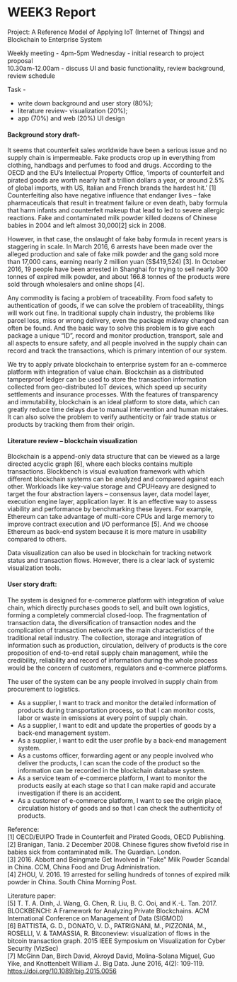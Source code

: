 # WEEK3 Report
Project: A Reference Model of Applying IoT (Internet of Things) and Blockchain to Enterprise System 

Weekly meeting - 
4pm-5pm Wednesday - initial research to project proposal  
10.30am-12.00am - discuss UI and basic functionality, review background, review schedule

Task -
- write down background and user story (80%); 
- literature review- visualization (20%); 
- app (70%) and web (20%) UI design

#### Background story draft-  
It seems that counterfeit sales worldwide have been a serious issue and no supply chain is impermeable. Fake products crop up in everything from clothing, handbags and perfumes to food and drugs. According to the OECD and the EU’s Intellectual Property Office, ‘imports of counterfeit and pirated goods are worth nearly half a trillion dollars a year, or around 2.5% of global imports, with US, Italian and French brands the hardest hit.’ [1] Counterfeiting also have negative influence that endanger lives – fake pharmaceuticals that result in treatment failure or even death, baby formula that harm infants and counterfeit makeup that lead to led to severe allergic reactions. Fake and contaminated milk powder killed dozens of Chinese babies in 2004 and left almost 30,000[2] sick in 2008.

However, in that case, the onslaught of fake baby formula in recent years is staggering in scale. In March 2016, 6 arrests have been made over the alleged production and sale of fake milk powder and the gang sold more than 17,000 cans, earning nearly 2 million yuan (S$419,524) [3].  In October 2016, 19 people have been arrested in Shanghai for trying to sell nearly 300 tonnes of expired milk powder, and about 166.8 tonnes of the products were sold through wholesalers and online shops [4].

Any commodity is facing a problem of traceability. From food safety to authentication of goods, if we can solve the problem of traceability, things will work out fine. In traditional supply chain industry, the problems like parcel loss, miss or wrong delivery, even the package midway changed can often be found. And the basic way to solve this problem is to give each package a unique “ID”, record and monitor production, transport, sale and all aspects to ensure safety, and all people involved in the supply chain can record and track the transactions, which is primary intention of our system. 

We try to apply private blockchain to enterprise system for an e-commerce platform with integration of value chain. Blockchain as a distributed tamperproof ledger can be used to store the transaction information collected from geo-distributed IoT devices, which speed up security settlements and insurance processes. With the features of transparency and immutability, blockchain is an ideal platform to store data, which can greatly reduce time delays due to manual intervention and human mistakes. It can also solve the problem to verify authenticity or fair trade status or products by tracking them from their origin. 



#### Literature review – blockchain visualization

Blockchain is a append-only data structure that can be viewed as a large directed acyclic graph [6], where each blocks contains multiple transactions. Blockbench is visual evaluation framework with which different blockchain systems can be analyzed and compared against each other. Workloads like key-value storage and CPUHeavy are designed to target the four abstraction layers – consensus layer, data model layer, execution engine layer, application layer. It is an effective way to assess viability and performance by benchmarking these layers. For example, Ethereum can take advantage of multi-core CPUs and large memory to improve contract execution and I/O performance [5]. And we choose Ethereum as back-end system because it is more mature in usability compared to others.

Data visualization can also be used in blockchain for tracking network status and transaction flows. However, there is a clear lack of systemic visualization tools. 


#### User story draft:
The system is designed for e-commerce platform with integration of value chain, which directly purchases goods to sell, and built own logistics, forming a completely commercial closed-loop. The fragmentation of transaction data, the diversification of transaction nodes and the complication of transaction network are the main characteristics of the traditional retail industry. The collection, storage and integration of information such as production, circulation, delivery of products is the core proposition of end-to-end retail supply chain management, while the credibility, reliability and record of information during the whole process would be the concern of customers, regulators and e-commerce platforms.

The user of the system can be any people involved in supply chain from procurement to logistics.
- As a supplier, I want to track and monitor the detailed information of products during transportation process, so that I can monitor costs, labor or waste in emissions at every point of supply chain.
- As a supplier, I want to edit and update the properties of goods by a back-end management system.
- As a supplier, I want to edit the user profile by a back-end management system.
- As a customs officer, forwarding agent or any people involved who deliver the products, I can scan the code of the product so the information can be recorded in the blockchain database system.
- As a service team of e-commerce platform, I want to monitor the products easily at each stage so that I can make rapid and accurate investigation if there is an accident.
- As a customer of e-commerce platform, I want to see the origin place, circulation history of goods and so that I can check the authenticity of products.


Reference:   
[1] OECD/EUIPO Trade in Counterfeit and Pirated Goods, OECD Publishing.  
[2] Branigan, Tania. 2 December 2008. Chinese figures show fivefold rise in babies sick from contaminated milk. The Guardian. London.   
[3] 2016. Abbott and Beingmate Get Involved in "Fake" Milk Powder Scandal in China. CCM, China Food and Drug Administration.  
[4] ZHOU, V. 2016. 19 arrested for selling hundreds of tonnes of expired milk powder in China. South China Morning Post.  

Literature paper:  
[5] T. T. A. Dinh, J. Wang, G. Chen, R. Liu, B. C. Ooi, and K.-L. Tan. 2017. BLOCKBENCH: A Framework for Analyzing Private Blockchains. ACM International Conference on Management of Data (SIGMOD)  
[6] BATTISTA, G. D., DONATO, V. D., PATRIGNANI, M., PIZZONIA, M., ROSELLI, V. & TAMASSIA, R. Bitconeview: visualization of flows in the bitcoin transaction graph.  2015 IEEE Symposium on Visualization for Cyber Security (VizSec)  
[7] McGinn Dan, Birch David, Akroyd David, Molina-Solana Miguel, Guo Yike, and Knottenbelt William J.. Big Data. June 2016, 4(2): 109-119. https://doi.org/10.1089/big.2015.0056

